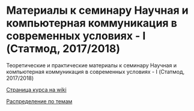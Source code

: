 # Материалы к семинару Научная и компьютерная коммуникация в современных условиях - I (Статмод, 2017/2018)

Теоретические и практические материалы к семинару Научная и компьютерная коммуникация в современных условиях - I (Статмод, 2017/2018)

[Страница курса на wiki](http://statmod.ru/wiki/study:fall2017:ml_theory)

[Распределение по темам](https://vk.com/doc37480869_450158299?hash=f3e74d4a8e1777bb8f&dl=cde984248e14aa66a2)

